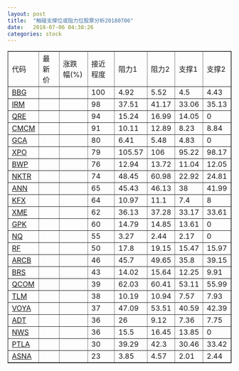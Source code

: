 ```yaml
---
layout: post
title:  "触碰支撑位或阻力位股票分析20180706"
date:   2018-07-06 04:38:26
categories: stock
---
```

<script type="text/javascript">
var stockList = []
stockList.push('gb_bbg');
stockList.push('gb_irm');
stockList.push('gb_qre');
stockList.push('gb_cmcm');
stockList.push('gb_gca');
stockList.push('gb_xpo');
stockList.push('gb_bwp');
stockList.push('gb_nktr');
stockList.push('gb_ann');
stockList.push('gb_kfx');
stockList.push('gb_xme');
stockList.push('gb_gpk');
stockList.push('gb_nq');
stockList.push('gb_rf');
stockList.push('gb_arcb');
stockList.push('gb_brs');
stockList.push('gb_qcom');
stockList.push('gb_tlm');
stockList.push('gb_voya');
stockList.push('gb_adt');
stockList.push('gb_nws');
stockList.push('gb_ptla');
stockList.push('gb_asna');
</script>
<table border="1">
 <tr>
 <td>代码</td>
 <td>最新价</td>
 <td>涨跌幅(%)</td>
 <td>接近程度</td>
 <td>阻力1</td>
 <td>阻力2</td>
 <td>支撑1</td>
 <td>支撑2</td>
</tr>
  <tr id="bbg" class="red">
  <td><a href="http://stock.finance.sina.com.cn/usstock/quotes/BBG.html" target="_blank">BBG</a></td><td></td><td></td><td>100</td><td>4.92</td><td>5.52</td><td>4.5</td><td>4.43</td></tr>
  <tr id="irm" class="green">
  <td><a href="http://stock.finance.sina.com.cn/usstock/quotes/IRM.html" target="_blank">IRM</a></td><td></td><td></td><td>98</td><td>37.51</td><td>41.17</td><td>33.06</td><td>35.13</td></tr>
  <tr id="qre" class="red">
  <td><a href="http://stock.finance.sina.com.cn/usstock/quotes/QRE.html" target="_blank">QRE</a></td><td></td><td></td><td>94</td><td>15.24</td><td>16.99</td><td>14.05</td><td>0</td></tr>
  <tr id="cmcm" class="red">
  <td><a href="http://stock.finance.sina.com.cn/usstock/quotes/CMCM.html" target="_blank">CMCM</a></td><td></td><td></td><td>91</td><td>10.11</td><td>12.89</td><td>8.23</td><td>8.84</td></tr>
  <tr id="gca" class="green">
  <td><a href="http://stock.finance.sina.com.cn/usstock/quotes/GCA.html" target="_blank">GCA</a></td><td></td><td></td><td>80</td><td>6.41</td><td>5.48</td><td>4.83</td><td>0</td></tr>
  <tr id="xpo" class="green">
  <td><a href="http://stock.finance.sina.com.cn/usstock/quotes/XPO.html" target="_blank">XPO</a></td><td></td><td></td><td>79</td><td>105.57</td><td>106</td><td>95.22</td><td>98.17</td></tr>
  <tr id="bwp" class="green">
  <td><a href="http://stock.finance.sina.com.cn/usstock/quotes/BWP.html" target="_blank">BWP</a></td><td></td><td></td><td>76</td><td>12.94</td><td>13.72</td><td>11.04</td><td>12.05</td></tr>
  <tr id="nktr" class="red">
  <td><a href="http://stock.finance.sina.com.cn/usstock/quotes/NKTR.html" target="_blank">NKTR</a></td><td></td><td></td><td>74</td><td>48.45</td><td>60.98</td><td>22.92</td><td>24.81</td></tr>
  <tr id="ann" class="red">
  <td><a href="http://stock.finance.sina.com.cn/usstock/quotes/ANN.html" target="_blank">ANN</a></td><td></td><td></td><td>65</td><td>45.43</td><td>46.13</td><td>38</td><td>41.99</td></tr>
  <tr id="kfx" class="green">
  <td><a href="http://stock.finance.sina.com.cn/usstock/quotes/KFX.html" target="_blank">KFX</a></td><td></td><td></td><td>64</td><td>10.97</td><td>11.1</td><td>7.4</td><td>8</td></tr>
  <tr id="xme" class="red">
  <td><a href="http://stock.finance.sina.com.cn/usstock/quotes/XME.html" target="_blank">XME</a></td><td></td><td></td><td>62</td><td>36.13</td><td>37.28</td><td>33.17</td><td>33.61</td></tr>
  <tr id="gpk" class="red">
  <td><a href="http://stock.finance.sina.com.cn/usstock/quotes/GPK.html" target="_blank">GPK</a></td><td></td><td></td><td>60</td><td>14.79</td><td>14.85</td><td>13.61</td><td>0</td></tr>
  <tr id="nq" class="green">
  <td><a href="http://stock.finance.sina.com.cn/usstock/quotes/NQ.html" target="_blank">NQ</a></td><td></td><td></td><td>55</td><td>3.27</td><td>2.44</td><td>2.17</td><td>0</td></tr>
  <tr id="rf" class="red">
  <td><a href="http://stock.finance.sina.com.cn/usstock/quotes/RF.html" target="_blank">RF</a></td><td></td><td></td><td>50</td><td>17.8</td><td>19.15</td><td>15.47</td><td>15.97</td></tr>
  <tr id="arcb" class="red">
  <td><a href="http://stock.finance.sina.com.cn/usstock/quotes/ARCB.html" target="_blank">ARCB</a></td><td></td><td></td><td>46</td><td>45.7</td><td>49.65</td><td>35.8</td><td>39.15</td></tr>
  <tr id="brs" class="red">
  <td><a href="http://stock.finance.sina.com.cn/usstock/quotes/BRS.html" target="_blank">BRS</a></td><td></td><td></td><td>43</td><td>14.02</td><td>15.64</td><td>12.25</td><td>9.91</td></tr>
  <tr id="qcom" class="green">
  <td><a href="http://stock.finance.sina.com.cn/usstock/quotes/QCOM.html" target="_blank">QCOM</a></td><td></td><td></td><td>39</td><td>62.03</td><td>60.41</td><td>53.11</td><td>55.99</td></tr>
  <tr id="tlm" class="green">
  <td><a href="http://stock.finance.sina.com.cn/usstock/quotes/TLM.html" target="_blank">TLM</a></td><td></td><td></td><td>38</td><td>10.19</td><td>10.94</td><td>7.57</td><td>7.93</td></tr>
  <tr id="voya" class="red">
  <td><a href="http://stock.finance.sina.com.cn/usstock/quotes/VOYA.html" target="_blank">VOYA</a></td><td></td><td></td><td>37</td><td>47.09</td><td>53.51</td><td>40.59</td><td>42.39</td></tr>
  <tr id="adt" class="green">
  <td><a href="http://stock.finance.sina.com.cn/usstock/quotes/ADT.html" target="_blank">ADT</a></td><td></td><td></td><td>36</td><td>26</td><td>9.12</td><td>7.36</td><td>7.75</td></tr>
  <tr id="nws" class="red">
  <td><a href="http://stock.finance.sina.com.cn/usstock/quotes/NWS.html" target="_blank">NWS</a></td><td></td><td></td><td>36</td><td>15.5</td><td>16.45</td><td>13.85</td><td>0</td></tr>
  <tr id="ptla" class="green">
  <td><a href="http://stock.finance.sina.com.cn/usstock/quotes/PTLA.html" target="_blank">PTLA</a></td><td></td><td></td><td>30</td><td>39.29</td><td>42.3</td><td>30.46</td><td>33.42</td></tr>
  <tr id="asna" class="red">
  <td><a href="http://stock.finance.sina.com.cn/usstock/quotes/ASNA.html" target="_blank">ASNA</a></td><td></td><td></td><td>23</td><td>3.85</td><td>4.57</td><td>2.01</td><td>2.44</td></tr>
</table>

